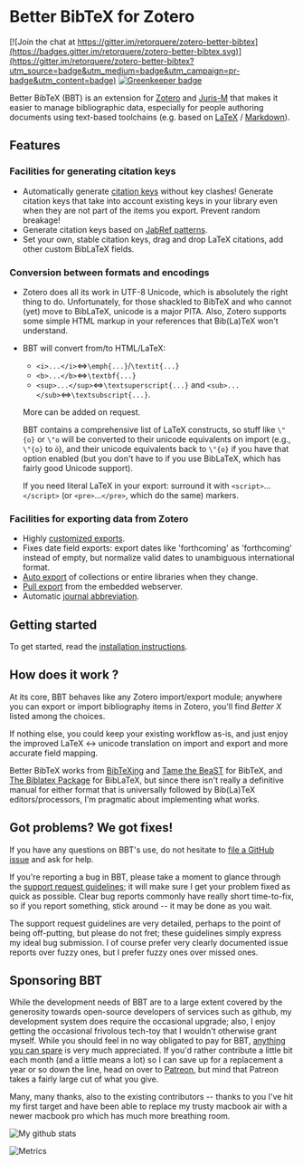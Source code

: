 # Better BibTeX for Zotero

[![Join the chat at https://gitter.im/retorquere/zotero-better-bibtex](https://badges.gitter.im/retorquere/zotero-better-bibtex.svg)](https://gitter.im/retorquere/zotero-better-bibtex?utm_source=badge&utm_medium=badge&utm_campaign=pr-badge&utm_content=badge) [![Greenkeeper badge](https://badges.greenkeeper.io/retorquere/zotero-better-bibtex.svg)](https://greenkeeper.io/)

Better BibTeX (BBT) is an extension for [Zotero](https://www.zotero.org) and [Juris-M](https://juris-m.github.io) that makes it easier to manage bibliographic data, especially for people authoring documents using text-based toolchains (e.g. based on [LaTeX](https://www.latex-project.org) / [Markdown](https://www.markdownguide.org)).

## Features

### Facilities for generating citation keys

* Automatically generate [citation keys](https://retorque.re/zotero-better-bibtex/citing/) without key clashes! Generate citation keys that take into account existing keys in your library even when they are not part of the items you export. Prevent random breakage!
* Generate citation keys based on [JabRef patterns](https://docs.jabref.org/setup/citationkeypatterns).
* Set your own, stable citation keys, drag and drop LaTeX citations, add other custom BibLaTeX fields.


### Conversion between formats and encodings
* Zotero does all its work in UTF-8 Unicode, which is absolutely the right thing to do. Unfortunately, for those shackled
to BibTeX and who cannot (yet) move to BibLaTeX, unicode is a major PITA. Also, Zotero supports some simple HTML markup
in your references that Bib(La)TeX won't understand.

* BBT will convert from/to HTML/LaTeX:

  - `<i>...</i>`&#8660;`\emph{...}`/`\textit{...}`
  - `<b>...</b>`&#8660;`\textbf{...}`
  - `<sup>...</sup>`&#8660;`\textsuperscript{...}` and `<sub>...</sub>`&#8660;`\textsubscript{...}`. 
  
  More can be added on request.
  
  BBT contains a comprehensive list of LaTeX constructs, so stuff like `\"{o}` or `\"o` will be converted to their unicode equivalents on import (e.g., `\"{o}` to `ö`), and their unicode equivalents back to `\"{o}` if you have that option enabled (but you don't have to if you use BibLaTeX, which has fairly good Unicode support).
  
  If you need literal LaTeX in your export: surround it with `<script>`...`</script>` (or `<pre>`...`</pre>`, which do the same) markers.
  
### Facilities for exporting data from Zotero
* Highly [customized exports](https://retorque.re/zotero-better-bibtex/exporting/).
* Fixes date field exports: export dates like 'forthcoming' as 'forthcoming' instead of empty, but normalize valid dates
  to unambiguous international format.
* [Auto export](https://retorque.re/zotero-better-bibtex/exporting/auto/) of collections or entire libraries when they change.
* [Pull export](https://retorque.re/zotero-better-bibtex/exporting/pull/) from the embedded webserver.
* Automatic [journal abbreviation](https://retorque.re/zotero-better-bibtex/citing/).

## Getting started
To get started, read the [installation instructions](https://retorque.re/zotero-better-bibtex/installation/).

## How does it work ?
At its core, BBT behaves like any Zotero import/export module; anywhere you can export or import bibliography items in Zotero,
you'll find *Better X* listed among the choices.  

If nothing else, you could keep your existing workflow as-is, and just enjoy the improved LaTeX &harr; unicode translation on import and export and more accurate field mapping.

Better BibTeX works from [BibTeXing](http://ctan.cs.uu.nl/biblio/bibtex/base/btxdoc.pdf) and [Tame the
BeaST](http://www.lsv.ens-cachan.fr/~markey/BibTeX/doc/ttb_en.pdf) for BibTeX, and
[The Biblatex Package](http://mirrors.ctan.org/macros/latex/contrib/biblatex/doc/biblatex.pdf) for BibLaTeX, but
since there isn't really a definitive manual for either format that is universally followed by Bib(La)TeX
editors/processors, I'm pragmatic about implementing what works.

## Got problems? We got fixes!

If you have any questions on BBT's use, do not hesitate to [file a GitHub issue](https://github.com/retorquere/zotero-better-bibtex/issues/new/choose) and ask for help. 

If you're reporting a bug in BBT, please take a moment to glance through the [support request guidelines](https://retorque.re/zotero-better-bibtex/support/); it will make sure I get your problem fixed as quick as possible.
Clear bug reports commonly have really short time-to-fix, so if you report something, stick around -- it may be done as you wait.

The support request guidelines are very detailed, perhaps to the point of being off-putting, but please do not fret; these guidelines simply express my ideal bug submission.
I of course prefer very clearly documented issue reports over fuzzy ones, but I prefer fuzzy ones over missed ones.

## Sponsoring BBT

While the development needs of BBT are to a large extent covered
by the generosity towards open-source developers of services such
as github, my development system does require the
occasional upgrade; also, I enjoy getting the occasional frivolous
tech-toy that I wouldn't otherwise grant myself. While you should
feel in no way obligated to pay for BBT, [anything you can spare](https://www.paypal.me/retorquere) is very much appreciated.
If you'd rather contribute a little bit each month (and a little
means a lot) so I can save up for a replacement a year or so down
the line, head on over to [Patreon](https://www.patreon.com/retorquere),
but mind that Patreon takes a fairly large cut of what you give.

Many, many thanks, also to the existing contributors -- thanks to you I've hit my first target and have been able to replace my trusty macbook air with a newer macbook pro which has much more breathing room.


![My github stats](https://github-readme-stats.vercel.app/api?username=retorquere&show_icons=true&hide_border=true&theme=dark)

![Metrics](https://metrics.lecoq.io/retorquere?template=classic&config.timezone=Europe%2FOslo)
